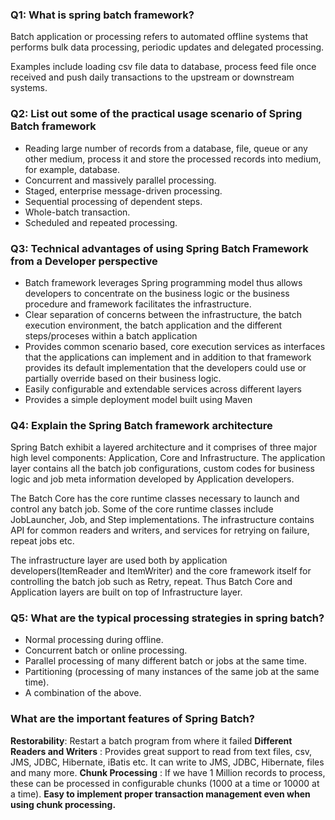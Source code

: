 ### Q1: What is spring batch framework?

Batch application or processing refers to automated offline systems that performs bulk data processing, periodic updates and delegated processing.

Examples include loading csv file data to database, process feed file once received and push daily transactions to the upstream or downstream systems.

### Q2: List out some of the practical usage scenario of Spring Batch framework
* Reading large number of records from a database, file, queue or any other medium, process it and store the processed records into medium, for example, database.
* Concurrent and massively parallel processing.
* Staged, enterprise message-driven processing.
* Sequential processing of dependent steps.
* Whole-batch transaction.
* Scheduled and repeated processing.

### Q3: Technical advantages of using Spring Batch Framework from a Developer perspective
* Batch framework leverages Spring programming model thus allows developers to concentrate on the business logic or the business procedure and framework facilitates the infrastructure.
* Clear separation of concerns between the infrastructure, the batch execution environment, the batch application and the different steps/proceses within a batch application
* Provides common scenario based, core execution services as interfaces that the applications can implement and in addition to that framework provides its default implementation that the developers could use or partially override based on their business logic.
* Easily configurable and extendable services across different layers
* Provides a simple deployment model built using Maven

### Q4: Explain the Spring Batch framework architecture
Spring Batch exhibit a layered architecture and it comprises of three major high level components: Application, Core and Infrastructure.
The application layer contains all the batch job configurations, custom codes for business logic and job meta information developed by Application developers.

The Batch Core has the core runtime classes necessary to launch and control any batch job. Some of the core runtime classes include JobLauncher, Job, and Step implementations.
The infrastructure contains API for common readers and writers, and services for retrying on failure, repeat jobs etc. 

The infrastructure layer are used both by application developers(ItemReader and ItemWriter) and the core framework itself for controlling the batch job such as Retry, repeat. Thus Batch Core and Application layers are built on 
top of Infrastructure layer.

### Q5: What are the typical processing strategies in spring batch?
* Normal processing during offline.
* Concurrent batch or online processing.
* Parallel processing of many different batch or jobs at the same time.
* Partitioning (processing of many instances of the same job at the same time).
* A combination of the above.

### What are the important features of Spring Batch?
**Restorability**: Restart a batch program from where it failed
**Different Readers and Writers** : Provides great support to read from text files, csv, JMS, JDBC, Hibernate, iBatis etc. It can write to JMS, JDBC, Hibernate, files and many more.
**Chunk Processing** : If we have 1 Million records to process, these can be processed in configurable chunks (1000 at a time or 10000 at a time).
**Easy to implement proper transaction management even when using chunk processing.**
